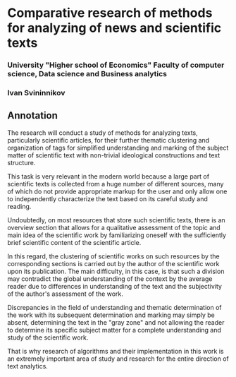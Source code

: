 # Comparative research of methods for analyzing of news and scientific texts 
### University "Higher school of Economics" Faculty of computer science, **Data science and Business analytics**
### Ivan Svininnikov

## Annotation
The research will conduct a study of methods for analyzing texts, particularly scientific articles, for their further thematic clustering and organization of tags for simplified understanding and marking of the subject matter of scientific text with non-trivial ideological constructions and text structure.

This task is very relevant in the modern world because a large part of scientific texts is collected from a huge number of different sources, many of which do not provide appropriate markup for the user and only allow one to independently characterize the text based on its careful study and reading. 

Undoubtedly, on most resources that store such scientific texts, there is an overview section that allows for a qualitative assessment of the topic and main idea of ​​the scientific work by familiarizing oneself with the sufficiently brief scientific content of the scientific article. 

In this regard, the clustering of scientific works on such resources by the corresponding sections is carried out by the author of the scientific work upon its publication. The main difficulty, in this case, is that such a division may contradict the global understanding of the context by the average reader due to differences in understanding of the text and the subjectivity of the author's assessment of the work.

Discrepancies in the field of understanding and thematic determination of the work with its subsequent determination and marking may simply be absent, determining the text in the "gray zone" and not allowing the reader to determine its specific subject matter for a complete understanding and study of the scientific work.

That is why research of algorithms and their implementation in this work is an extremely important area of ​​study and research for the entire direction of text analytics.
